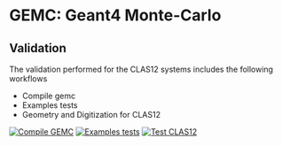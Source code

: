# GEMC: Geant4 Monte-Carlo 

## Validation

The validation performed for the CLAS12 systems includes the following workflows

- Compile gemc
- Examples tests
- Geometry and Digitization for CLAS12

[![Compile GEMC](https://github.com/gemc/src/actions/workflows/build.yml/badge.svg)](https://github.com/gemc/src/actions/workflows/build.yml)
[![Examples tests](https://github.com/gemc/src/actions/workflows/testSciG.yml/badge.svg)](https://github.com/gemc/src/actions/workflows/testSciG.yml)
[![Test CLAS12](https://github.com/gemc/src/actions/workflows/testC12.yml/badge.svg)](https://github.com/gemc/src/actions/workflows/testC12.yml)

